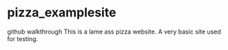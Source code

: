 # pizza_examplesite
github walkthrough
This is a lame ass pizza website. A very basic site used for testing. 
